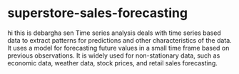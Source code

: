 # superstore-sales-forecasting
hi this is debargha sen 
Time series analysis deals with time series based data to extract patterns for predictions and other characteristics of the data. 
It uses a model for forecasting future values in a small time frame based on previous observations. 
It is widely used for non-stationary data, such as economic data, weather data, stock prices, and retail sales forecasting.

